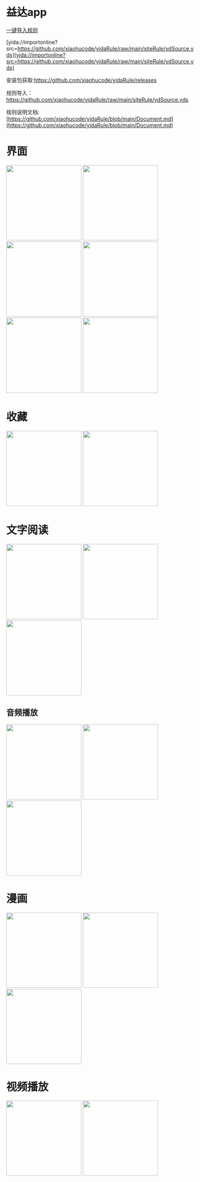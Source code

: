 # 益达app

<a href="yida://importonline?src=https://github.com/xiaohucode/yidaRule/raw/main/siteRule/ydSource.yds" type="button">一键导入规则</a>

[yida://importonline?src=https://github.com/xiaohucode/yidaRule/raw/main/siteRule/ydSource.yds](yida://importonline?src=https://github.com/xiaohucode/yidaRule/raw/main/siteRule/ydSource.yds)

安装包获取:https://github.com/xiaohucode/yidaRule/releases

规则导入：https://github.com/xiaohucode/yidaRule/raw/main/siteRule/ydSource.yds

规则说明文档: [https://github.com/xiaohucode/yidaRule/blob/main/Document.md](https://github.com/xiaohucode/yidaRule/blob/main/Document.md)

# 界面
<img src="screenshot/1.png" width="200"> 
<img src="screenshot/2.png" width="200"> 
<img src="screenshot/3.png" width="200"> 
<img src="screenshot/4.png" width="200"> 
<img src="screenshot/18.png" width="200"> 
<img src="screenshot/19.png" width="200"> 

# 收藏

<img src="screenshot/10.png" width="200"> 
<img src="screenshot/17.png" width="200"> 

# 文字阅读

<img src="screenshot/5.png" width="200"> 
<img src="screenshot/16.png" width="200"> 
<img src="screenshot/6.png" width="200"> 

## 音频播放
<img src="screenshot/7.png" width="200"> 
<img src="screenshot/8.png" width="200"> 
<img src="screenshot/9.png" width="200"> 

# 漫画
<img src="screenshot/11.png" width="200"> 
<img src="screenshot/12.png" width="200"> 
<img src="screenshot/13.png" width="200"> 

# 视频播放 
<img src="screenshot/14.png" width="200"> 
<img src="screenshot/15.png" width="200"> 
